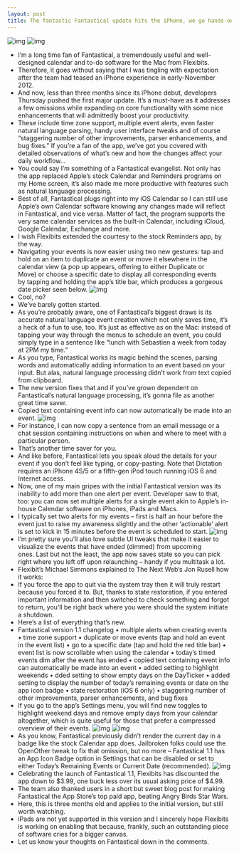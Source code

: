 ```yaml
---
layout: post
title: The fantastic Fantastical update hits the iPhone, we go hands-on
---
```

![img](http://media.idownloadblog.com/wp-content/uploads/2013/03/Fantastical-1.1-for-iOS-iPhone-screenshot-001.jpg)
![img](http://media.idownloadblog.com/wp-content/uploads/2013/03/Fantastical-1.1-for-iOS-iPhone-screenshot-002.jpg)
* I’m a long time fan of Fantastical, a tremendously useful and well-designed calendar and to-do software for the Mac from Flexibits.
* Therefore, it goes without saying that I was tingling with expectation after the team had teased an iPhone experience in early-November 2012.
* And now, less than three months since its iPhone debut, developers Thursday pushed the first major update. It’s a must-have as it addresses a few omissions while expanding on core functionality with some nice enhancements that will admittedly boost your productivity.
* These include time zone support, multiple event alerts, even faster natural language parsing, handy user interface tweaks and of course “staggering number of other improvements, parser enhancements, and bug fixes.” If you’re a fan of the app, we’ve got you covered with detailed observations of what’s new and how the changes affect your daily workflow…
* You could say I’m something of a Fantastical evangelist. Not only has the app replaced Apple’s stock Calendar and Reminders programs on my Home screen, it’s also made me more productive with features such as natural language processing.
* Best of all, Fantastical plugs right into my iOS Calendar so I can still use Apple’s own Calendar software knowing any changes made will reflect in Fantastical, and vice versa. Matter of fact, the program supports the very same calendar services as the built-in Calendar, including iCloud, Google Calendar, Exchange and more.
* I wish Flexibits extended the courtesy to the stock Reminders app, by the way.
* Navigating your events is now easier using two new gestures: tap and hold on an item to duplicate an event or move it elsewhere in the calendar view (a pop up appears, offering to either Duplicate or Move) or choose a specific date to display all corresponding events by tapping and holding the app’s title bar, which produces a gorgeous date picker seen below.
![img](http://media.idownloadblog.com/wp-content/uploads/2013/03/Fantastical-1.1-for-iOS-iPhone-screenshot-004.jpg)
* Cool, no?
* We’ve barely gotten started.
* As you’re probably aware, one of Fantastical’s biggest draws is its accurate natural language event creation which not only saves time, it’s a heck of a fun to use, too. It’s just as effective as on the Mac: instead of tapping your way through the menus to schedule an event, you could simply type in a sentence like “lunch with Sebastien a week from today at 2PM my time.”
* As you type, Fantastical works its magic behind the scenes, parsing words and automatically adding information to an event based on your input. But alas, natural language processing didn’t work from text copied from clipboard.
* The new version fixes that and if you’ve grown dependent on Fantastical’s natural language processing, it’s gonna file as another great time saver.
* Copied text containing event info can now automatically be made into an event.
![img](http://media.idownloadblog.com/wp-content/uploads/2013/03/Fantastical-1.1-for-iOS-iPhone-screenshot-003.jpg)
* For instance, I can now copy a sentence from an email message or a chat session containing instructions on when and where to meet with a particular person.
* That’s another time saver for you.
* And like before, Fantastical lets you speak aloud the details for your event if you don’t feel like typing, or copy-pasting. Note that Dictation requires an iPhone 4S/5 or a fifth-gen iPod touch running iOS 6 and Internet access.
* Now, one of my main gripes with the initial Fantastical version was its inability to add more than one alert per event. Developer saw to that, too: you can now set multiple alerts for a single event akin to Apple’s in-house Calendar software on iPhones, iPads and Macs.
* I typically set two alerts for my events – first is half an hour before the event just to raise my awareness slightly and the other ‘actionable’ alert is set to kick in 15 minutes before the event is scheduled to start.
![img](http://media.idownloadblog.com/wp-content/uploads/2013/03/Fantastical-1.1-for-iOS-iPhone-screenshot-005.jpg)
* I’m pretty sure you’ll also love subtle UI tweaks that make it easier to visualize the events that have ended (dimmed) from upcoming ones. Last but not the least, the app now saves state so you can pick right where you left off upon relaunching – handy if you multitask a lot.
* Flexibit’s Michael Simmons explained to The Next Web‘s Jon Rusell how it works:
* If you force the app to quit via the system tray then it will truly restart because you forced it to. But, thanks to state restoration, if you entered important information and then switched to check something and forgot to return, you’ll be right back where you were should the system initiate a shutdown.
* Here’s a list of everything that’s new.
* Fantastical version 1.1 changelog • multiple alerts when creating events • time zone support • duplicate or move events (tap and hold an event in the event list) • go to a specific date (tap and hold the red title bar) • event list is now scrollable when using the calendar • today’s timed events dim after the event has ended • copied text containing event info can automatically be made into an event • added setting to highlight weekends • dded setting to show empty days on the DayTicker • added setting to display the number of today’s remaining events or date on the app icon badge • state restoration (iOS 6 only) • staggering number of other improvements, parser enhancements, and bug fixes
* If you go to the app’s Settings menu, you will find new toggles to highlight weekend days and remove empty days from your calendar altogether, which is quite useful for those that prefer a compressed overview of their events.
![img](http://media.idownloadblog.com/wp-content/uploads/2013/03/Fantastical-1.1-for-iOS-iPhone-screenshot-Settings.png)
![img](http://media.idownloadblog.com/wp-content/uploads/2013/03/Fantastical-1.1-for-iOS-iPhone-screenshot-Time-Zone-Support.png)
* As you know, Fantastical previously didn’t render the current day in a badge like the stock Calendar app does. Jailbroken folks could use the OpenOther tweak to fix that omission, but no more – Fantastical 1.1 has an App Icon Badge option in Settings that can be disabled or set to either Today’s Remaining Events or Current Date (recommended).
![img](http://media.idownloadblog.com/wp-content/uploads/2013/03/Fantastical-1.1-for-iOS-iPhone-screenshot-Settings-App-Icon-Badge.png)
* Celebrating the launch of Fantastical 1.1, Flexibits has discounted the app down to $3.99, one buck less over its usual asking price of $4.99.
* The team also thanked users in a short but sweet blog post for making Fantastical the App Store’s top paid app, beating Angry Birds Star Wars.
* Here, this is three months old and applies to the initial version, but still worth watching.
* iPads are not yet supported in this version and I sincerely hope Flexibits is working on enabling that because, frankly, such an outstanding piece of software cries for a bigger canvas.
* Let us know your thoughts on Fantastical down in the comments.

